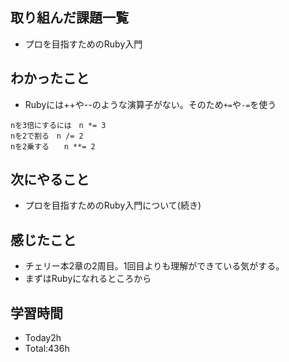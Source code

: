 ## 取り組んだ課題一覧
- プロを目指すためのRuby入門

## わかったこと
- Rubyには++や--のような演算子がない。そのため`+=`や`-=`を使う
```
nを3倍にするには　n *= 3
nを2で割る　n /= 2
nを2乗する　　n **= 2
```
  
## 次にやること
- プロを目指すためのRuby入門について(続き)
  
## 感じたこと
- チェリー本2章の2周目。1回目よりも理解ができている気がする。
- まずはRubyになれるところから
  
## 学習時間
- Today2h
- Total:436h
